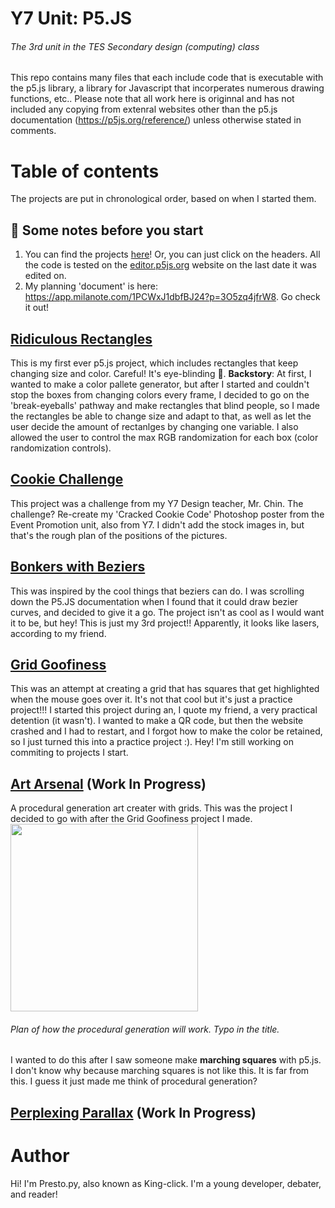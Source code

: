 # Y7 Unit: P5.JS
###### The 3rd unit in the TES Secondary design (computing) class
This repo contains many files that each include code that is executable with the p5.js library, a library for Javascript that incorperates numerous drawing functions, etc.. Please note that all work here is originnal and has not included any copying from extenral websites other than the p5.js documentation (https://p5js.org/reference/) unless otherwise stated in comments.

# Table of contents
The projects are put in chronological order, based on when I started them.

## 👀 Some notes before you start
1. You can find the projects [here](https://github.com/Prestopy/p5js-y7/tree/main/code%20files/p5.js%20code)! Or, you can just click on the headers. All the code is tested on the [editor.p5js.org](editor.p5s.org) website on the last date it was edited on.
2. My planning 'document' is here: https://app.milanote.com/1PCWxJ1dbfBJ24?p=3O5zq4jfrW8. Go check it out!

## [Ridiculous Rectangles](https://github.com/Prestopy/p5js-y7/blob/main/code%20files/p5.js%20code/ridiculous%20rectangles.js)
This is my first ever p5.js project, which includes rectangles that keep changing size and color. Careful! It's eye-blinding 🤣. **Backstory**: At first, I wanted to make a color pallete generator, but after I started and couldn't stop the boxes from changing colors every frame, I decided to go on the 'break-eyeballs' pathway and make rectangles that blind people, so I made the rectangles be able to change size and adapt to that, as well as let the user decide the amount of rectanlges by changing one variable. I also allowed the user to control the max RGB randomization for each box (color randomization controls).

## [Cookie Challenge](https://github.com/Prestopy/p5js-y7/blob/main/code%20files/p5.js%20code/cookie%20challenge.js)
This project was a challenge from my Y7 Design teacher, Mr. Chin. The challenge? Re-create my 'Cracked Cookie Code' Photoshop poster from the Event Promotion unit, also from Y7. I didn't add the stock images in, but that's the rough plan of the positions of the pictures.

## [Bonkers with Beziers](https://github.com/Prestopy/p5js-y7/blob/main/code%20files/p5.js%20code/bonkers%20with%20beziers.js)
This was inspired by the cool things that beziers can do. I was scrolling down the P5.JS documentation when I found that it could draw bezier curves, and decided to give it a go. The project isn't as cool as I would want it to be, but hey! This is just my 3rd project!! Apparently, it looks like lasers, according to my friend.


## [Grid Goofiness](https://github.com/Prestopy/p5js-y7/blob/main/code%20files/p5.js%20code/grid%20goofiness.js)
This was an attempt at creating a grid that has squares that get highlighted when the mouse goes over it. It's not that cool but it's just a practice project!!! I started this project during an, I quote my friend, a very practical detention (it wasn't). I wanted to make a QR code, but then the website crashed and I had to restart, and I forgot how to make the color be retained, so I just turned this into a practice project :). Hey! I'm still working on commiting to projects I start.

## [Art Arsenal](https://github.com/Prestopy/p5js-y7/blob/main/code%20files/p5.js%20code/art%20arsenal.js) (Work In Progress)
A procedural generation art creater with grids. This was the project I decided to go with after the Grid Goofiness project I made. 
<img src="https://user-images.githubusercontent.com/65468855/224895477-13ee59ff-d583-406b-96d4-d3e92bd7baab.png" width= 300 height= 300>
###### Plan of how the procedural generation will work. Typo in the title.
I wanted to do this after I saw someone make **marching squares** with p5.js. I don't know why because marching squares is not like this. It is far from this. I guess it just made me think of procedural generation?

## [Perplexing Parallax]() (Work In Progress)


# Author
Hi! I'm Presto.py, also known as King-click. I'm a young developer, debater, and reader!
